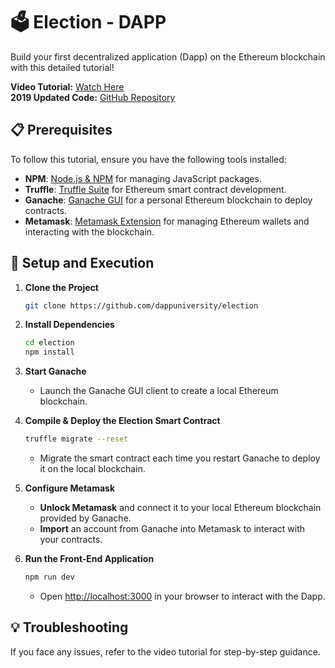 # 🗳️ Election - DAPP 

Build your first decentralized application (Dapp) on the Ethereum blockchain with this detailed tutorial!

**Video Tutorial:** [Watch Here](https://youtu.be/3681ZYbDSSk)  
**2019 Updated Code:** [GitHub Repository](https://github.com/dappuniversity/election/tree/2019_update)

## 📋 Prerequisites

To follow this tutorial, ensure you have the following tools installed:

- **NPM**: [Node.js & NPM](https://nodejs.org) for managing JavaScript packages.
- **Truffle**: [Truffle Suite](https://github.com/trufflesuite/truffle) for Ethereum smart contract development.
- **Ganache**: [Ganache GUI](http://truffleframework.com/ganache/) for a personal Ethereum blockchain to deploy contracts.
- **Metamask**: [Metamask Extension](https://metamask.io/) for managing Ethereum wallets and interacting with the blockchain.

## 🚀 Setup and Execution

1. **Clone the Project**

    ```bash
    git clone https://github.com/dappuniversity/election
    ```

2. **Install Dependencies**

    ```bash
    cd election
    npm install
    ```

3. **Start Ganache**

    - Launch the Ganache GUI client to create a local Ethereum blockchain.

4. **Compile & Deploy the Election Smart Contract**

    ```bash
    truffle migrate --reset
    ```
    - Migrate the smart contract each time you restart Ganache to deploy it on the local blockchain.

5. **Configure Metamask**

    - **Unlock Metamask** and connect it to your local Ethereum blockchain provided by Ganache.
    - **Import** an account from Ganache into Metamask to interact with your contracts.

6. **Run the Front-End Application**

    ```bash
    npm run dev
    ```
    - Open [http://localhost:3000](http://localhost:3000) in your browser to interact with the Dapp.

## 💡 Troubleshooting

If you face any issues, refer to the video tutorial for step-by-step guidance.


